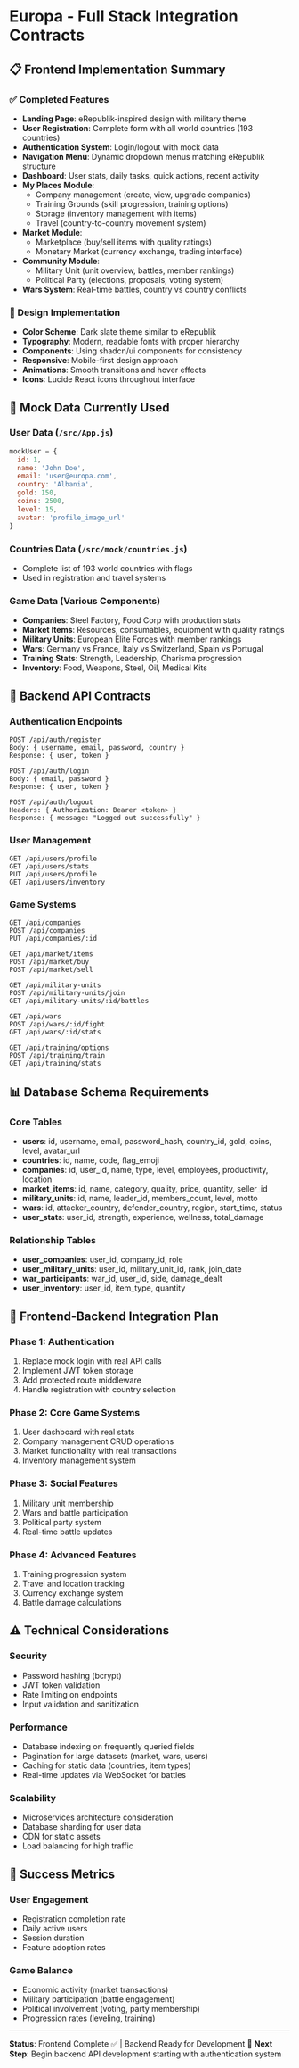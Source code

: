 # Europa - Full Stack Integration Contracts

## 📋 Frontend Implementation Summary

### ✅ Completed Features
- **Landing Page**: eRepublik-inspired design with military theme
- **User Registration**: Complete form with all world countries (193 countries)
- **Authentication System**: Login/logout with mock data
- **Navigation Menu**: Dynamic dropdown menus matching eRepublik structure
- **Dashboard**: User stats, daily tasks, quick actions, recent activity
- **My Places Module**:
  - Company management (create, view, upgrade companies)
  - Training Grounds (skill progression, training options)
  - Storage (inventory management with items)
  - Travel (country-to-country movement system)
- **Market Module**:
  - Marketplace (buy/sell items with quality ratings)
  - Monetary Market (currency exchange, trading interface)
- **Community Module**:
  - Military Unit (unit overview, battles, member rankings)
  - Political Party (elections, proposals, voting system)
- **Wars System**: Real-time battles, country vs country conflicts

### 🎨 Design Implementation
- **Color Scheme**: Dark slate theme similar to eRepublik
- **Typography**: Modern, readable fonts with proper hierarchy
- **Components**: Using shadcn/ui components for consistency
- **Responsive**: Mobile-first design approach
- **Animations**: Smooth transitions and hover effects
- **Icons**: Lucide React icons throughout interface

## 🔄 Mock Data Currently Used

### User Data (`/src/App.js`)
```javascript
mockUser = {
  id: 1,
  name: 'John Doe', 
  email: 'user@europa.com',
  country: 'Albania',
  gold: 150,
  coins: 2500,
  level: 15,
  avatar: 'profile_image_url'
}
```

### Countries Data (`/src/mock/countries.js`)
- Complete list of 193 world countries with flags
- Used in registration and travel systems

### Game Data (Various Components)
- **Companies**: Steel Factory, Food Corp with production stats
- **Market Items**: Resources, consumables, equipment with quality ratings
- **Military Units**: European Elite Forces with member rankings
- **Wars**: Germany vs France, Italy vs Switzerland, Spain vs Portugal
- **Training Stats**: Strength, Leadership, Charisma progression
- **Inventory**: Food, Weapons, Steel, Oil, Medical Kits

## 🔧 Backend API Contracts

### Authentication Endpoints
```
POST /api/auth/register
Body: { username, email, password, country }
Response: { user, token }

POST /api/auth/login  
Body: { email, password }
Response: { user, token }

POST /api/auth/logout
Headers: { Authorization: Bearer <token> }
Response: { message: "Logged out successfully" }
```

### User Management
```
GET /api/users/profile
GET /api/users/stats
PUT /api/users/profile
GET /api/users/inventory
```

### Game Systems
```
GET /api/companies
POST /api/companies
PUT /api/companies/:id

GET /api/market/items
POST /api/market/buy
POST /api/market/sell

GET /api/military-units
POST /api/military-units/join
GET /api/military-units/:id/battles

GET /api/wars
POST /api/wars/:id/fight
GET /api/wars/:id/stats

GET /api/training/options
POST /api/training/train
GET /api/training/stats
```

## 📊 Database Schema Requirements

### Core Tables
- **users**: id, username, email, password_hash, country_id, gold, coins, level, avatar_url
- **countries**: id, name, code, flag_emoji
- **companies**: id, user_id, name, type, level, employees, productivity, location
- **market_items**: id, name, category, quality, price, quantity, seller_id
- **military_units**: id, name, leader_id, members_count, level, motto
- **wars**: id, attacker_country, defender_country, region, start_time, status
- **user_stats**: user_id, strength, experience, wellness, total_damage

### Relationship Tables  
- **user_companies**: user_id, company_id, role
- **user_military_units**: user_id, military_unit_id, rank, join_date
- **war_participants**: war_id, user_id, side, damage_dealt
- **user_inventory**: user_id, item_type, quantity

## 🔄 Frontend-Backend Integration Plan

### Phase 1: Authentication
1. Replace mock login with real API calls
2. Implement JWT token storage
3. Add protected route middleware
4. Handle registration with country selection

### Phase 2: Core Game Systems
1. User dashboard with real stats
2. Company management CRUD operations
3. Market functionality with real transactions
4. Inventory management system

### Phase 3: Social Features
1. Military unit membership
2. Wars and battle participation  
3. Political party system
4. Real-time battle updates

### Phase 4: Advanced Features
1. Training progression system
2. Travel and location tracking
3. Currency exchange system
4. Battle damage calculations

## ⚠️ Technical Considerations

### Security
- Password hashing (bcrypt)
- JWT token validation
- Rate limiting on endpoints
- Input validation and sanitization

### Performance
- Database indexing on frequently queried fields
- Pagination for large datasets (market, wars, users)
- Caching for static data (countries, item types)
- Real-time updates via WebSocket for battles

### Scalability
- Microservices architecture consideration
- Database sharding for user data
- CDN for static assets
- Load balancing for high traffic

## 🎯 Success Metrics

### User Engagement
- Registration completion rate
- Daily active users
- Session duration
- Feature adoption rates

### Game Balance
- Economic activity (market transactions)
- Military participation (battle engagement)
- Political involvement (voting, party membership)
- Progression rates (leveling, training)

---

**Status**: Frontend Complete ✅ | Backend Ready for Development 🚧
**Next Step**: Begin backend API development starting with authentication system